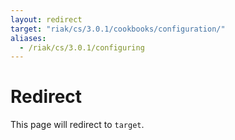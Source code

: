 ```yaml
---
layout: redirect
target: "riak/cs/3.0.1/cookbooks/configuration/"
aliases:
  - /riak/cs/3.0.1/configuring
---
```


# Redirect

This page will redirect to `target`.
